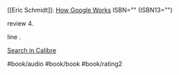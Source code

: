 
[[Eric Schmidt]]: [How Google Works](https://www.goodreads.com/book/show/23158207)
ISBN="" (ISBN13="")

review 4.  
  
line .  


[Search in Calibre](calibre://search/_?q=How%20Google%20Works)

#book/audio #book/book #book/rating2
